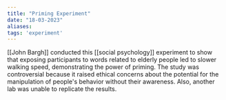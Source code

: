 ```yaml
---
title: "Priming Experiment"
date: "18-03-2023"
aliases: 
tags: 'experiment'
---
```


[[John Bargh]] conducted this [[social psychology]] experiment to show that exposing participants to words related to elderly people led to slower walking speed, demonstrating the power of priming. The study was controversial because it raised ethical concerns about the potential for the manipulation of people's behavior without their awareness. Also, another lab was unable to replicate the results.
